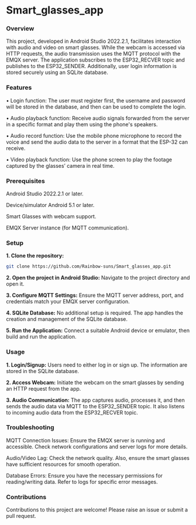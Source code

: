 # Smart_glasses_app
### Overview
This project, developed in Android Studio 2022.2.1, facilitates interaction with audio and video on smart glasses. While the webcam is accessed via HTTP requests, the audio transmission uses the MQTT protocol with the EMQX server. The application subscribes to the ESP32_RECVER topic and publishes to the ESP32_SENDER. Additionally, user login information is stored securely using an SQLite database.


### Features
•	Login function: The user must register first, the username and password will be stored in the database, and then can be used to complete the login.

•	Audio playback function: Receive audio signals forwarded from the server in a specific format and play them using the phone's speakers. 

•	Audio record function: Use the mobile phone microphone to record the voice and send the audio data to the server in a format that the ESP-32 can receive.

•	Video playback function: Use the phone screen to play the footage captured by the glasses’ camera in real time.


### Prerequisites
Android Studio 2022.2.1 or later.

Device/simulator Android 5.1 or later.

Smart Glasses with webcam support.

EMQX Server instance (for MQTT communication).


### Setup
**1. Clone the repository:**
```bash
git clone https://github.com/Rainbow-suns/Smart_glasses_app.git
```
**2. Open the project in Android Studio:**
Navigate to the project directory and open it.

**3. Configure MQTT Settings:**
Ensure the MQTT server address, port, and credentials match your EMQX server configuration.

**4. SQLite Database:**
No additional setup is required. The app handles the creation and management of the SQLite database.

**5. Run the Application:**
Connect a suitable Android device or emulator, then build and run the application.


### Usage
**1. Login/Signup:**
Users need to either log in or sign up. The information are stored in the SQLite database.

**2. Access Webcam:**
Initiate the webcam on the smart glasses by sending an HTTP request from the app.

**3. Audio Communication:**
The app captures audio, processes it, and then sends the audio data via MQTT to the ESP32_SENDER topic. It also listens to incoming audio data from the ESP32_RECVER topic.


### Troubleshooting
MQTT Connection Issues: Ensure the EMQX server is running and accessible. Check network configurations and server logs for more details.

Audio/Video Lag: Check the network quality. Also, ensure the smart glasses have sufficient resources for smooth operation.

Database Errors: Ensure you have the necessary permissions for reading/writing data. Refer to logs for specific error messages.


### Contributions
Contributions to this project are welcome! Please raise an issue or submit a pull request.
